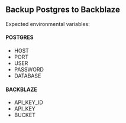 Backup Postgres to Backblaze
----------------------------

Expected environmental variables:

#### POSTGRES
 - HOST
 - PORT
 - USER
 - PASSWORD
 - DATABASE

#### BACKBLAZE
 - API_KEY_ID
 - API_KEY
 - BUCKET
